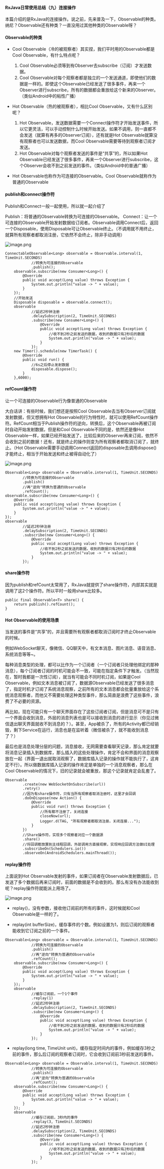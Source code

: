 #### RxJava日常使用总结（九）连接操作

本篇介绍的是RxJava的连接操作。说之前，先来普及一下，Observable的种类。纳尼？Observable还有种类？一直没用过其他种类的Observable呀？

#### Observable的种类

- Cool Observable（冷的被观察者）其实捏，我们平时用的Observable都是Cool Observable，有什么特点呢？

	1. Cool Observable必须等到有Observer去subscribe（订阅）才发送数据。
	2. Cool Observable对每个观察者都是独立的一个发送通道，即使他们的数据是一样的。即使这个Observable已经发送了很多事件，再来一个Observer进行subscribe，所有的数据都会重放给这个新来的Observer。（类似Android中的粘性广播）

- Hot Observable（热的被观察者），相比Cool Observable，又有什么区别呢？
	1. Hot Observable，发送数据需要一个Connect操作符才开始发送事件，所以它更灵活，可以手动控制什么时候开始发送。如果不调用，则一直都不会发送（就算有再多的Observer订阅），还有就是Hot Observable就算没有观察者也可以发送数据，而Cool Observable需要等待到观察者订阅才发送。
	2. Hot Observable对每个观察者发送的事件是“共享”的，所以如果Hot Observable已经发送了很多事件，再来一个Observer进行subscribe，这个Observer会收不到之前发送的事件。（类似Android中的普通广播）

- Hot Observable也称作为可连接的Observable。Cool Observable就称作为普通的Observable

#### publish和connect操作符

Publish和Connect一般一起使用，所以就一起介绍了

Publish：将普通的Observable转换为可连接的Observable。
Connect：让一个可连接的Observable开始发射数据给订阅者。Observable调用Connect后，返回一个Disposable，使用Disposable可让Observable终止。（不调用就不用终止，就算所有观察者都取消注册，它依然不会终止，除非手动调用）

![image.png](https://upload-images.jianshu.io/upload_images/1641428-8582b77ce9db7364.png?imageMogr2/auto-orient/strip%7CimageView2/2/w/1240)

```
ConnectableObservable<Long> observable = Observable.interval(1, TimeUnit.SECONDS)
            //转换为可连接的Observable
            .publish();
    observable.subscribe(new Consumer<Long>() {
        @Override
        public void accept(Long value) throws Exception {
            System.out.println("value -> " + value);
        }
    });
    //开始发送
    Disposable disposable = observable.connect();
    observable
            //延迟2秒钟注册
            .delaySubscription(2, TimeUnit.SECONDS)
            .subscribe(new Consumer<Long>() {
                @Override
                public void accept(Long value) throws Exception {
                    //收不到2秒之前发送的数据，收到的数据只有2秒后的数据
                    System.out.println("value -> " + value);
                }
            });
    new Timer().schedule(new TimerTask() {
        @Override
        public void run() {
            //6s之后停止发射数据
            disposable.dispose();
        }
    },6000);
```

#### refCount操作符

让一个可连接的Observable行为像普通的Observable

大白话讲：有些时候，我们想还是按照Cool Observable去当有Observer订阅就发射数据，但又想拥有Hot Observable的行为特性时，就可以使用RefCount操作符。RefCount相当于Publish操作符的逆向，转换后，这个Observable再被订阅时自动开始发射数据，但是和Cool Observable不同的是，依然还是像Hot Observable一样，如果已经开始发送了，比较后来的Observer再来订阅，依然不会收到之前的数据！还有，就是终止的操作则变为所有观察者都取消订阅了，就终止。（Hot Observable需要手动调用Connect返回的disposable去调用dispose()才能终止，相当于开始发送和终止被得自动化了）

![image.png](https://upload-images.jianshu.io/upload_images/1641428-d226007efbe60726.png?imageMogr2/auto-orient/strip%7CimageView2/2/w/1240)

```
Observable<Long> observable = Observable.interval(1, TimeUnit.SECONDS)
        //转换为可连接的Observable
        .publish()
        //再"逆向"转换为普通的Observable
        .refCount();
observable.subscribe(new Consumer<Long>() {
    @Override
    public void accept(Long value) throws Exception {
        System.out.println("value -> " + value);
    }
});
observable
        //延迟2秒钟注册
        .delaySubscription(2, TimeUnit.SECONDS)
        .subscribe(new Consumer<Long>() {
            @Override
            public void accept(Long value) throws Exception {
                //收不到2秒之前发送的数据，收到的数据只有2秒后的数据
                System.out.println("value -> " + value);
            }
        });
```

#### share操作符

因为publish和refCount太常用了，RxJava就提供了share操作符，内部其实就是调用了这2个操作符。所以平时一般用share比较多。

```
public final Observable<T> share() {
    return publish().refCount();
}
```

#### Hot Observable的使用场景

当发送的事件是“共享”的，并且需要所有观察者都取消订阅时才终止Observable的时候。

例如WebSocket聊天，像微信、QQ聊天中，有文本消息、图片消息、语音消息、系统消息等等~。

每种消息类型的处理，都可以比作为一个订阅者（一个订阅者只处理他绑定的那种消息），每个订阅者订阅的时机可能会不一致，可能在指定条件下才触发。（当然现在，暂时我都是一次性订阅），就当有可能会不同时机订阅，如果是Cool Observable，例如文本消息被订阅了，数据源Observable已经发送了很多消息了，指定时机才订阅了系统消息观察，之前所有的文本消息都会批量重放给这个系统消息观察者，而他又不需要处理这种类型事件，那么简直是浪费了这些事件，浪费了不必要的资源。

再比如，现在可能只有一个聊天界面存在了这些订阅者订阅，但是消息可不是只有一个界面会收到消息，外层的消息列表也是可以接收到消息的进行显示（你见过微信退出聊天界面就收不到消息的？）。甚至，App被杀了，所有的Activity都已经销毁，剩下Service在运行，消息也是在监听着（微信被杀了，就不能收到消息了？）

最后也是消息处理分层的问题，消息接收，无网需要查看聊天记录，那么肯定就要将消息记录插入到数据库，那么插入的这些处理操作，肯定不会和界面的消息观察放在一起（界面一退出就取消观察了，数据库插入记录的操作就不能执行了，这肯定不行）。所以做数据库插入记录的操作肯定是单独的一个消息观察者，那么在Cool Observable的情况下，旧的记录就会被重放，那这个记录就肯定会乱套了。

```
Observable
        .create(new WebSocketOnSubscribe(url))
        .retry()
        //因为有share操作符，只有当所有观察者取消注册时，这里才会回调
        .doOnDispose(new Action() {
            @Override
            public void run() throws Exception {
                //所有都不注册了，关闭连接
                closeNow(url);
                Logger.d(TAG, "所有观察者都取消注册，关闭连接...");
            }
        })
        //Share操作符，实现多个观察者对应一个数据源
        .share()
        //将回调都放置到主线程回调，外部调用方直接观察，实现响应回调方法做UI处理
        .subscribeOn(Schedulers.io())
        .observeOn(AndroidSchedulers.mainThread());
```

#### replay操作符

上面说到Hot Observable发射的事件，如果订阅者在Observable发射数据后，已发送了多个数据后再来订阅时，前面的数据是不会收到的。那么有没有办法能收到呢？replay操作符就能派上用场了。

![image.png](https://upload-images.jianshu.io/upload_images/1641428-e7f24923da7ed3a2.png?imageMogr2/auto-orient/strip%7CimageView2/2/w/1240)

- replay()，没有参数，接收他订阅前的所有的事件，这时候就和Cool Observable是一样的了。

- replay(int bufferSize)，缓存事件的个数。例如设置为1，则后订阅的观察者能收到它订阅之前的一个事件。

```
Observable<Long> observable = Observable.interval(1, TimeUnit.SECONDS)
            //转换为可连接的Observable
            .publish()
            //再"逆向"转换为普通的Observable
            .refCount();
    observable.subscribe(new Consumer<Long>() {
        @Override
        public void accept(Long value) throws Exception {
            System.out.println("value -> " + value);
        }
    });
    observable
            //缓存订阅前，一个1个事件
            .replay(1)
            //延迟2秒钟注册
            .delaySubscription(2, TimeUnit.SECONDS)
            .subscribe(new Consumer<Long>() {
                @Override
                public void accept(Long value) throws Exception {
                    //收不到2秒之前发送的数据，收到的数据只有2秒后的数据
                    System.out.println("value -> " + value);
                }
            });
```

- replay(long time, TimeUnit unit)，缓存指定时间内的事件，例如缓存3秒之前的事件，那么后订阅的观察者订阅时，它会收到订阅前3秒前发送的事件。

```
Observable<Long> observable = Observable.interval(1, TimeUnit.SECONDS)
            //转换为可连接的Observable
            .publish()
            //再"逆向"转换为普通的Observable
            .refCount();
    observable.subscribe(new Consumer<Long>() {
        @Override
        public void accept(Long value) throws Exception {
            System.out.println("value -> " + value);
        }
    });
    observable
            //缓存订阅前，3秒内的事件
            .replay(3, TimeUnit.SECONDS)
            //延迟2秒钟注册
            .delaySubscription(2, TimeUnit.SECONDS)
            .subscribe(new Consumer<Long>() {
                @Override
                public void accept(Long value) throws Exception {
                    //收不到2秒之前发送的数据，收到的数据只有2秒后的数据
                    System.out.println("value -> " + value);
                }
            });
```